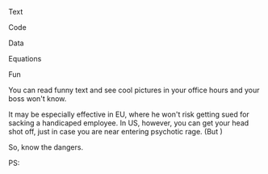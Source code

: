 

Text 


Code 


Data

Equations

Fun 




You can read funny text and see cool pictures in your office hours and your boss won't know. 

It may be especially effective in EU, where he won't risk getting sued for sacking a handicaped employee.
In US, however, you can get your head shot off, just in case you are near entering psychotic rage.
(But )

So, know the dangers. 


PS: 